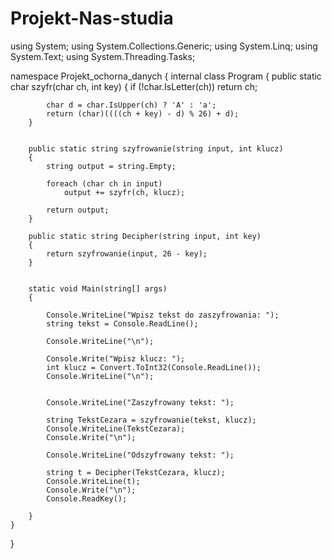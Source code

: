 # Projekt-Nas-studia
using System;
using System.Collections.Generic;
using System.Linq;
using System.Text;
using System.Threading.Tasks;

namespace Projekt_ochorna_danych
{
    internal class Program
    {
        public static char szyfr(char ch, int key)
        {
            if (!char.IsLetter(ch))
                return ch;

            char d = char.IsUpper(ch) ? 'A' : 'a';
            return (char)((((ch + key) - d) % 26) + d);
        }


        public static string szyfrowanie(string input, int klucz)
        {
            string output = string.Empty;

            foreach (char ch in input)
                output += szyfr(ch, klucz);

            return output;
        }

        public static string Decipher(string input, int key)
        {
            return szyfrowanie(input, 26 - key);
        }


        static void Main(string[] args)
        {

            Console.WriteLine("Wpisz tekst do zaszyfrowania: ");
            string tekst = Console.ReadLine();

            Console.WriteLine("\n");

            Console.Write("Wpisz klucz: ");
            int klucz = Convert.ToInt32(Console.ReadLine());
            Console.WriteLine("\n");


            Console.WriteLine("Zaszyfrowany tekst: ");

            string TekstCezara = szyfrowanie(tekst, klucz);
            Console.WriteLine(TekstCezara);
            Console.Write("\n");

            Console.WriteLine("Odszyfrowany tekst: ");

            string t = Decipher(TekstCezara, klucz);
            Console.WriteLine(t);
            Console.Write("\n");
            Console.ReadKey();

        }
    }
}
